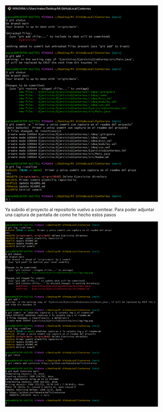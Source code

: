 ![img.png](img/img.png)

Ya subido el proyecto al repositorio vuelvo a comitear. Para poder adjuntar una captura de pantalla de como he hecho estos pasos

![img.png](img/img2.png)

